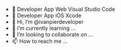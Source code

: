 - 🍩 Developer App Web Visual Studio Code
- 👋 Developer App iOS Xcode
- 👀 Hi, I’m @ivanpierdeveloper
- 🌱 I’m currently learning ...
- 💞️ I’m looking to collaborate on ...
- 📫 How to reach me ...

<!---
ivanpierdeveloper/ivanpierdeveloper is a ✨ special ✨ repository because its `README.md` (this file) appears on your GitHub profile.
You can click the Preview link to take a look at your changes.
--->
